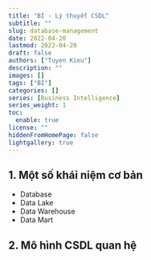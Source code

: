 ```yaml
---
title: "BI - Lý thuyết CSDL"
subtitle: ""
slug: database-management
date: 2022-04-20
lastmod: 2022-04-20
draft: false
authors: ["Tuyen Kieu"]
description: ""
images: []
tags: ["BI"]
categories: []
series: [Business Intelligence]
series_weight: 1
toc:
  enable: true
license: ""
hiddenFromHomePage: false
lightgallery: true
---
```


<!--more-->
## 1. Một số khái niệm cơ bản

- Database
- Data Lake
- Data Warehouse
- Data Mart

## 2. Mô hình CSDL quan hệ


